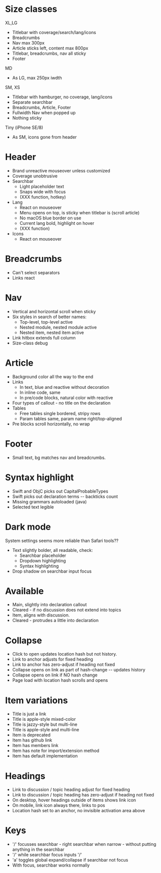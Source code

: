 # Size classes

XL,LG
* Titlebar with coverage/search/lang/icons
* Breadcrumbs
* Nav max 300px
* Article sticks left, content max 800px
* Titlebar, breadcrumbs, nav all sticky
* Footer

MD
* As LG, max 250px iwdth

SM, XS
* Titlebar with hamburger, no coverage, lang/icons
* Separate searchbar
* Breadcrumbs, Article, Footer
* Fullwidth Nav when popped up
* Nothing sticky

Tiny (iPhone SE/8)
* As SM, icons gone from header

# Header

* Brand unreactive mouseover unless customized
* Coverage unobtrusive
* Searchbar
  * Light placeholder text
  * Snaps wide with focus
  * (XXX function, hotkey)
* Lang
  * React on mouseover
  * Menu opens on top, is sticky when titlebar is (scroll article)
  * No macOS blue border on use
  * Current lang bold, highlight on hover
  * (XXX function)
* Icons
  * React on mouseover

# Breadcrumbs

* Can't select separators
* Links react

# Nav

* Vertical and horizontal scroll when sticky
* Six styles in search of better names:
  * Top-level, top-level active
  * Nested module, nested module active
  * Nested item, nested item active
* Link hitbox extends full column
* Size-class debug

# Article

* Background color all the way to the end
* Links
  * In text, blue and reactive without decoration
  * In inline code, same
  * In pre/code blocks, natural color with reactive
* Four types of callout - no title on the declaration
* Tables
  * Free tables single bordered, stripy rows
  * Param tables same, param name right/top-aligned
* Pre blocks scroll horizontally, no wrap

# Footer

* Small text, bg matches nav and breadcrumbs.

# Syntax highlight

* Swift and ObjC picks out CapitalProbableTypes
* Swift picks out declaration terms -- backticks count
* Missing grammars autoloaded (java)
* Selected text legible

# Dark mode

System settings seems more reliable than Safari tools??

* Text slightly bolder, all readable, check:
  * Searchbar placeholder
  * Dropdown highlighting
  * Syntax highlighting
* Drop shadow on searchbar input focus

# Available

* Main, slightly into declaration callout
* Cleared - if no discussion does not extend into topics
* Item, aligns with discussion.
* Cleared - protrudes a little into declaration

# Collapse

* Click to open updates location hash but not history.
* Link to anchor adjusts for fixed heading
* Link to anchor has zero-adjust if heading not fixed
* Collapse opens on link as part of hash-change -- updates history
* Collapse opens on link if NO hash change
* Page load with location hash scrolls and opens

# Item variations

* Title is just a link
* Title is apple-style mixed-color
* Title is jazzy-style but multi-line
* Title is apple-style and multi-line
* Item is deprecated
* Item has github link
* Item has members link
* Item has note for import/extension method
* Item has default implementation

# Headings

* Link to discussion / topic heading adjust for fixed heading
* Link to discussion / topic heading has zero-adjust if heading not fixed
* On desktop, hover headings outside of items shows link icon
* On mobile, link icon always there, links to pos
* Location hash set to an anchor, no invisible activation area above

# Keys

* '/' focusses searchbar - right searchbar when narrow - without putting
  anything in the searchbar
* '/' while searchbar focus inputs '/'
* 'a' toggles global expand/collapse if searchbar not focus
* With focus, searchbar works normally
